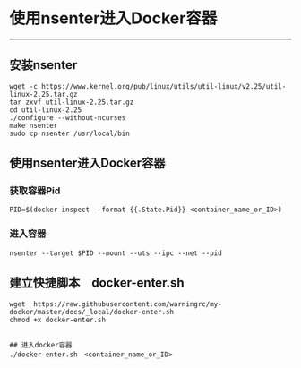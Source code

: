 # 使用nsenter进入Docker容器

-----------------------


## 安装nsenter

    wget -c https://www.kernel.org/pub/linux/utils/util-linux/v2.25/util-linux-2.25.tar.gz
    tar zxvf util-linux-2.25.tar.gz
    cd util-linux-2.25
    ./configure --without-ncurses
    make nsenter
    sudo cp nsenter /usr/local/bin
  
## 使用nsenter进入Docker容器

### 获取容器Pid

    PID=$(docker inspect --format {{.State.Pid}} <container_name_or_ID>)
  
### 进入容器

    nsenter --target $PID --mount --uts --ipc --net --pid
  
  
## 建立快捷脚本　docker-enter.sh

    wget  https://raw.githubusercontent.com/warningrc/my-docker/master/docs/_local/docker-enter.sh
    chmod +x docker-enter.sh
    
    
    ## 进入docker容器
    ./docker-enter.sh　<container_name_or_ID>

